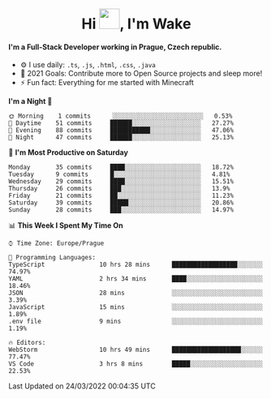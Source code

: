 <h1 align="center">Hi <img src="https://raw.githubusercontent.com/MrWakeCZ/MrWakeCZ/master/Hi.gif" width="40px" />, I'm Wake</h1>

#### I'm a Full-Stack Developer working in Prague, Czech republic.
- ⚙️ I use daily: `.ts`, `.js`, `.html`, `.css`, `.java`
- 🥅 2021 Goals: Contribute more to Open Source projects and sleep more!
- ⚡ Fun fact: Everything for me started with Minecraft

<!--START_SECTION:waka-->
**I'm a Night 🦉** 

```text
🌞 Morning    1 commits      ░░░░░░░░░░░░░░░░░░░░░░░░░   0.53% 
🌆 Daytime    51 commits     ██████░░░░░░░░░░░░░░░░░░░   27.27% 
🌃 Evening    88 commits     ███████████░░░░░░░░░░░░░░   47.06% 
🌙 Night      47 commits     ██████░░░░░░░░░░░░░░░░░░░   25.13%

```
📅 **I'm Most Productive on Saturday** 

```text
Monday       35 commits     ████░░░░░░░░░░░░░░░░░░░░░   18.72% 
Tuesday      9 commits      █░░░░░░░░░░░░░░░░░░░░░░░░   4.81% 
Wednesday    29 commits     ████░░░░░░░░░░░░░░░░░░░░░   15.51% 
Thursday     26 commits     ███░░░░░░░░░░░░░░░░░░░░░░   13.9% 
Friday       21 commits     ██░░░░░░░░░░░░░░░░░░░░░░░   11.23% 
Saturday     39 commits     █████░░░░░░░░░░░░░░░░░░░░   20.86% 
Sunday       28 commits     ███░░░░░░░░░░░░░░░░░░░░░░   14.97%

```


📊 **This Week I Spent My Time On** 

```text
⌚︎ Time Zone: Europe/Prague

💬 Programming Languages: 
TypeScript               10 hrs 28 mins      ██████████████████░░░░░░░   74.97% 
YAML                     2 hrs 34 mins       ████░░░░░░░░░░░░░░░░░░░░░   18.46% 
JSON                     28 mins             ░░░░░░░░░░░░░░░░░░░░░░░░░   3.39% 
JavaScript               15 mins             ░░░░░░░░░░░░░░░░░░░░░░░░░   1.89% 
.env file                9 mins              ░░░░░░░░░░░░░░░░░░░░░░░░░   1.19%

🔥 Editors: 
WebStorm                 10 hrs 49 mins      ███████████████████░░░░░░   77.47% 
VS Code                  3 hrs 8 mins        █████░░░░░░░░░░░░░░░░░░░░   22.53%

```


 Last Updated on 24/03/2022 00:04:35 UTC
<!--END_SECTION:waka-->
